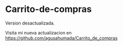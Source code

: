 # Carrito-de-compras

Version desactualizada.

Visita mi nueva actualizacion en https://github.com/agusahumada/Carrito_de_compras
